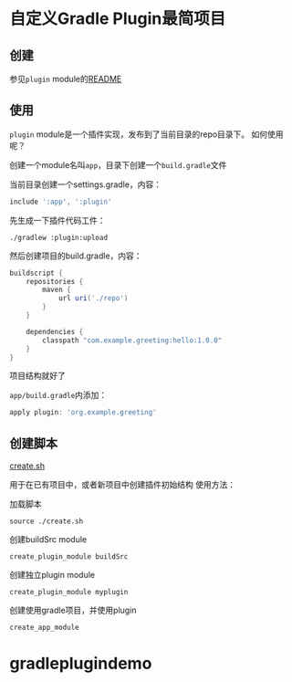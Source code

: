 # 自定义Gradle Plugin最简项目

## 创建

参见`plugin` module的[README](https://github.com/laxian/gradle_plugin_demo/blob/master/plugin/README.md)

## 使用

`plugin` module是一个插件实现，发布到了当前目录的repo目录下。
如何使用呢？

创建一个module名叫`app`，目录下创建一个`build.gradle`文件

当前目录创建一个settings.gradle，内容：

```groovy
include ':app', ':plugin'
```

先生成一下插件代码工件：

```shell
./gradlew :plugin:upload
```

然后创建项目的build.gradle，内容：

```groovy
buildscript {
    repositories {
        maven {
            url uri('./repo')
        }
    }

    dependencies {
        classpath "com.example.greeting:hello:1.0.0"
    }
}
```

项目结构就好了

`app/build.gradle`内添加：

```groovy
apply plugin: 'org.example.greeting'
```

## 创建脚本

[create.sh](https://github.com/laxian/gradle_plugin_demo/blob/master/create.sh)

用于在已有项目中，或者新项目中创建插件初始结构
使用方法：

加载脚本
```
source ./create.sh
```

创建buildSrc module

```
create_plugin_module buildSrc
```

创建独立plugin module

```
create_plugin_module myplugin
```

创建使用gradle项目，并使用plugin

```
create_app_module
```
# gradleplugindemo
